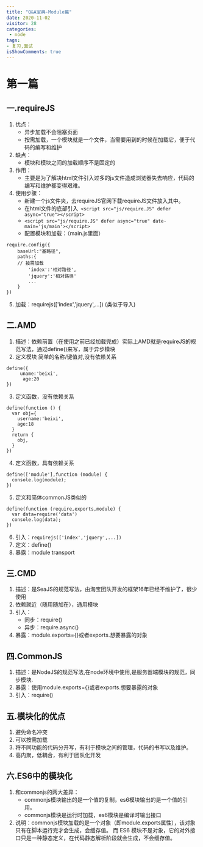 ```yaml
---
title: "Q&A宝典-Module篇"
date: 2020-11-02
visitor: 28
categories:
 - node
tags:
- 复习,面试
isShowComments: true
---
```


<Boxx/>

# 第一篇 
## 一.requireJS
1. 优点：
    * 异步加载不会阻塞页面
    * 按需加载，一个模块就是一个文件，当需要用到的时候在加载它，便于代码的编写和维护
2. 缺点：
    * 模块和模块之间的加载顺序不是固定的
3. 作用：
    * 主要是为了解决html文件引入过多的js文件造成浏览器失去响应，代码的编写和维护都变得艰难。
4. 使用步骤：
    * 新建一个js文件夹，去requireJS官网下载requireJS文件放入其中。
    * 在html文件的底部引入` <script src="js/require.JS" defer async="true"></script>`
    * ``<script src="js/require.JS" defer async="true" date-main='js/main'></script>``
    * 配置模块和加载：（main.js里面）
```
require.config({
    baseUrl:"基路径",
    paths:{
    // 按需加载
        'index':'相对路径',
        'jquery':'相对路径'
        ...
    }
})  
```
5. 加载：requirejs(['index','jquery',...])  (类似于导入)

## 二.AMD
1. 描述：依赖前置（在使用之前已经加载完成）实际上AMD就是requireJS的规范写法，通过define()来写，属于异步模块
2. 定义模块 简单的名称/键值对,没有依赖关系
```
define({
     uname:'beixi',
      age:20
})
```
3. 定义函数，没有依赖关系
````
define(function () {
  var obj={
    username:'beixi',
    age:18
  }
  return {
    obj,
  }
})
````
4. 定义函数，具有依赖关系
````
define(['module'],function (module) {
  console.log(module);
})
````
5. 定义和简体commonJS类似的
```
define(function (require,exports,module) {
  var data=require('data')
  console.log(data);
})
```
6. 引入：`requirejs(['index','jquery',...])`
7. 定义：define() 
7. 暴露：module transport

## 三.CMD
1. 描述：是SeaJS的规范写法，由淘宝团队开发的框架16年已经不维护了，很少使用
2. 依赖就近（随用随加在），通用模块
3. 引入：
    * 同步：require()
    * 异步：require.async()
4. 暴露：module.exports={}或者exports.想要暴露的对象

## 四.CommonJS
1. 描述：是NodeJS的规范写法,在node环境中使用,是服务器端模块的规范，同步模块.
2. 暴露：使用module.exports={}或者exports.想要暴露的对象
3. 引入：require()

## 五.模块化的优点
1. 避免命名冲突
2. 可以按需加载
3. 将不同功能的代码分开写，有利于模块之间的管理，代码的书写以及维护。
4. 高内聚，低耦合，有利于团队化开发

## 六.ES6中的模块化
1. 和commonjs的两大差异：
    * commonjs模块输出的是一个值的复制，es6模块输出的是一个值的引用。
    * commonjs模块是运行时加载，es6模块是编译时输出接口
2. 说明：commonjs模块加载的是一个对象（即module.exports属性），该对象只有在脚本运行完才会生成，会缓存值。
        而 ES6 模块不是对象，它的对外接口只是一种静态定义，在代码静态解析阶段就会生成，不会缓存值。
